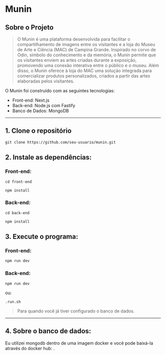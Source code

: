 # Munin

## Sobre o Projeto

> O Munin é uma plataforma desenvolvida para facilitar o compartilhamento de imagens entre os visitantes e a loja do Museu de Arte e Ciência (MAC) de Campina Grande. Inspirado no corvo de Odin, símbolo do conhecimento e da memória, o Munin permite que os visitantes enviem as artes criadas durante a exposição, promovendo uma conexão interativa entre o público e o museu. Além disso, o Munin oferece à loja do MAC uma solução integrada para comercializar produtos personalizados, criados a partir das artes elaboradas pelos visitantes.

O Munin foi construído com as seguintes tecnologias:
- Front-end: Next.js
- Back-end: Node.js com Fastify
- Banco de Dados: MongoDB

---

## 1. Clone o repositório
```
git clone https://github.com/seu-usuario/munin.git
```

## 2. Instale as dependências:

### Front-end:
```
cd front-end
```

```
npm install
```

### Back-end:
```
cd back-end
```

```
npm install
```

## 3. Execute o programa:

### Front-end:
```
npm run dev
```

### Back-end:
```
npm run dev
```

ou:

```
.run.sh
```

> Para quando você já tiver configurado o banco de dados.

--- 

## 4. Sobre o banco de dados:
Eu utilizei mongodb dentro de uma imagem docker e você pode baixá-la através do docker hub: .